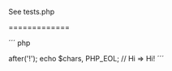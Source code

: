 See tests.php

=============

´´´ php
<?php

require_once __DIR__ . '/vendor/autoload.php';

use String\CharChain;

$chars = new CharChain('Hi');

$chars[1]->after('!');

echo $chars, PHP_EOL;

// Hi => Hi!
´´´

